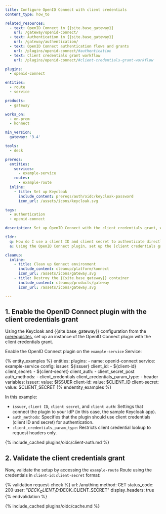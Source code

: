 ```yaml
---
title: Configure OpenID Connect with client credentials
content_type: how_to

related_resources:
  - text: OpenID Connect in {{site.base_gateway}}
    url: /gateway/openid-connect/
  - text: Authentication in {{site.base_gateway}}
    url: /gateway/authentication/
  - text: OpenID Connect authentication flows and grants
    url: /plugins/openid-connect/#authentication
  - text: Client credentials grant workflow
    url: /plugins/openid-connect/#client-credentials-grant-workflow

plugins:
  - openid-connect

entities:
  - route
  - service

products:
  - gateway

works_on:
  - on-prem
  - konnect

min_version:
  gateway: '3.4'

tools:
  - deck

prereqs:
  entities:
    services:
      - example-service
    routes:
      - example-route
  inline:
    - title: Set up Keycloak
      include_content: prereqs/auth/oidc/keycloak-password
      icon_url: /assets/icons/keycloak.svg

tags:
  - authentication
  - openid-connect

description: Set up OpenID Connect with the client credentials grant, which uses a client ID and client secret for authentication.

tldr:
  q: How do I use a client ID and client secret to authenticate directly with my identity provider?
  a: Using the OpenID Connect plugin, set up the [client credentials grant flow](/plugins/openid-connect/#client-credentials-grant-workflow) to connect to an identity provider (IdP) by passing a client ID and client secret in a header.

cleanup:
  inline:
    - title: Clean up Konnect environment
      include_content: cleanup/platform/konnect
      icon_url: /assets/icons/gateway.svg
    - title: Destroy the {{site.base_gateway}} container
      include_content: cleanup/products/gateway
      icon_url: /assets/icons/gateway.svg

---
```


## 1. Enable the OpenID Connect plugin with the client credentials grant

Using the Keycloak and {{site.base_gateway}} configuration from the [prerequisites](#prerequisites), 
set up an instance of the OpenID Connect plugin with the client credentials grant.

Enable the OpenID Connect plugin on the `example-service` Service:

{% entity_examples %}
entities:
  plugins:
    - name: openid-connect
      service: example-service
      config:
        issuer: ${issuer}
        client_id:
        - ${client-id}
        client_secret:
        - ${client-secret}
        client_auth:
        - client_secret_post
        auth_methods:
        - client_credentials
        client_credentials_param_type:
        - header
variables:
  issuer:
    value: $ISSUER
  client-id:
    value: $CLIENT_ID
  client-secret:
    value: $CLIENT_SECRET
{% endentity_examples %}

In this example:
* `issuer`, `client ID`, `client secret`, and `client auth`: Settings that connect the plugin to your IdP (in this case, the sample Keycloak app). 
* `auth_methods`: Specifies that the plugin should use client credentials (client ID and secret) for authentication.
* `client_credentials_param_type`: Restricts client credential lookup to request headers only.

{% include_cached plugins/oidc/client-auth.md %}

## 2. Validate the client credentials grant

Now, validate the setup by accessing the `example-route` Route using the credentials in `client-id:client-secret` format:

{% validation request-check %}
url: /anything
method: GET
status_code: 200
user: "$DECK_CLIENT_ID:$DECK_CLIENT_SECRET"
display_headers: true
{% endvalidation %}

{% include_cached plugins/oidc/cache.md %}